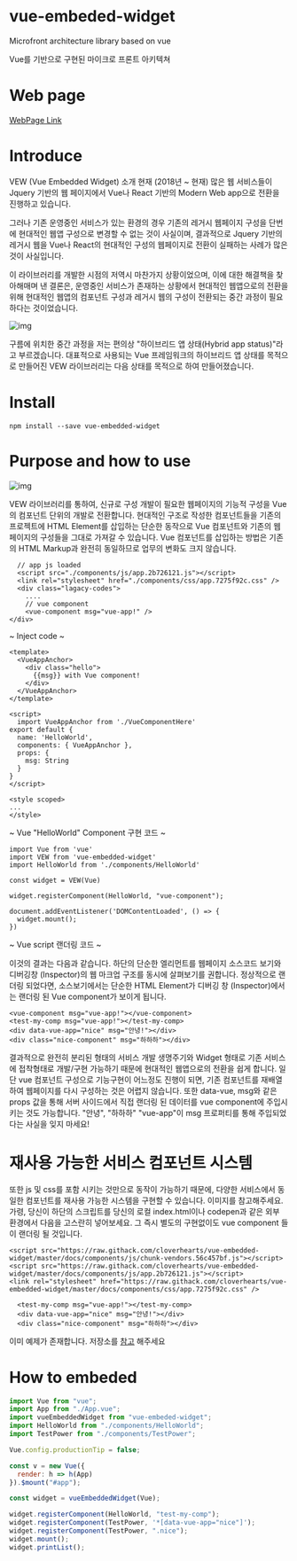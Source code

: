 # vue-embeded-widget

Microfront architecture library based on vue

Vue를 기반으로 구현된 마이크로 프론트 아키텍쳐 

# Web page
[WebPage Link](https://cloverhearts.github.io/vue-embedded-widget)

# Introduce

VEW (Vue Embedded Widget) 소개
현재 (2018년 ~ 현재) 많은 웹 서비스들이 Jquery 기반의 웹 페이지에서 Vue나 React 기반의 Modern Web app으로 전환을 진행하고 있습니다.

그러나 기존 운영중인 서비스가 있는 환경의 경우 기존의 레거시 웹페이지 구성을 단번에 현대적인 웹앱 구성으로 변경할 수 없는 것이 사실이며, 결과적으로 Jquery 기반의 레거시 웹을 Vue나 React의 현대적인 구성의 웹페이지로 전환이 실패하는 사례가 많은 것이 사실입니다.

이 라이브러리를 개발한 시점의 저역시 마찬가지 상황이었으며, 이에 대한 해결책을 찾아해매며 낸 결론은, 운영중인 서비스가 존재하는 상황에서 현대적인 웹앱으로의 전환을 위해 현대적인 웹앱의 컴포넌트 구성과 레거시 웹의 구성이 전환되는 중간 과정이 필요하다는 것이었습니다.

![img](https://user-images.githubusercontent.com/10525473/81318339-139b6a00-90c9-11ea-8cc8-a4eb16e2f4b3.png)


구름에 위치한 중간 과정을 저는 편의상 "하이브리드 앱 상태(Hybrid app status)"라고 부르겠습니다. 대표적으로 사용되는 Vue 프레임워크의 하이브리드 앱 상태를 목적으로 만들어진 VEW 라이브러리는 다음 상태를 목적으로 하여 만들어졌습니다.

# Install

```
npm install --save vue-embedded-widget
```

# Purpose and how to use

![img](https://user-images.githubusercontent.com/10525473/81318341-14340080-90c9-11ea-9865-a24a4d303e3e.png)

VEW 라이브러리를 통하여, 신규로 구성 개발이 필요한 웹페이지의 기능적 구성을 Vue의 컴포넌트 단위의 개발로 전환합니다.
현대적인 구조로 작성한 컴포넌트들을 기존의 프로젝트에 HTML Element를 삽입하는 단순한 동작으로 Vue 컴포넌트와 기존의 웹 페이지의 구성들을 그대로 가져갈 수 있습니다. Vue 컴포넌트를 삽입하는 방법은 기존의 HTML Markup과 완전히 동일하므로 업무의 변화도 크지 않습니다.

```
  // app js loaded
  <script src="./components/js/app.2b726121.js"></script>
  <link rel="stylesheet" href="./components/css/app.7275f92c.css" />
  <div class="lagacy-codes">
    ....
    // vue component
    <vue-component msg="vue-app!" />
</div>
```
~ Inject code ~

```
<template>
  <VueAppAnchor>
    <div class="hello">
      {{msg}} with Vue component!
    </div>
  </VueAppAnchor>
</template>

<script>
  import VueAppAnchor from './VueComponentHere'
export default {
  name: 'HelloWorld',
  components: { VueAppAnchor },
  props: {
    msg: String
  }
}
</script>

<style scoped>
...
</style>
```
~ Vue "HelloWorld" Component 구현 코드 ~

```
import Vue from 'vue'
import VEW from 'vue-embedded-widget'
import HelloWorld from './components/HelloWorld'

const widget = VEW(Vue)

widget.registerComponent(HelloWorld, "vue-component");

document.addEventListener('DOMContentLoaded', () => {
  widget.mount();
})
```

~ Vue script 랜더링 코드 ~

이것의 결과는 다음과 같습니다. 하단의 단순한 엘리먼트를 웹페이지 소스코드 보기와 디버깅창 (Inspector)의 웹 마크업 구조를 동시에 살펴보기를 권합니다. 정상적으로 랜더링 되었다면, 소스보기에서는 단순한 HTML Element가 디버깅 창 (Inspector)에서는 랜더링 된 Vue component가 보이게 됩니다.

```
<vue-component msg="vue-app!"></vue-component>
<test-my-comp msg="vue-app!"></test-my-comp>
<div data-vue-app="nice" msg="안녕!"></div>
<div class="nice-component" msg="하하하"></div>
```

결과적으로 완전히 분리된 형태의 서비스 개발 생명주기와 Widget 형태로 기존 서비스에 접착형태로 개발/구현 가능하기 때문에 현대적인 웹앱으로의 전환을 쉽게 합니다.
일단 vue 컴포넌트 구성으로 기능구현이 어느정도 진행이 되면, 기존 컴포넌트를 재배열하여 웹페이지를 다시 구성하는 것은 어렵지 않습니다.
또한 data-vue, msg와 같은 props 값을 통해 서버 사이드에서 직접 랜더링 된 데이터를 vue component에 주입시키는 것도 가능합니다.
"안녕", "하하하" "vue-app"이 msg 프로퍼티를 통해 주입되었다는 사실을 잊지 마세요!

# 재사용 가능한 서비스 컴포넌트 시스템
또한 js 및 css를 포함 시키는 것만으로 동작이 가능하기 때문에, 다양한 서비스에서 동일한 컴포넌트를 재사용 가능한 시스템을 구현할 수 있습니다.
이미지를 참고해주세요.
가령, 당신이 하단의 스크립트를 당신의 로컬 index.html이나 codepen과 같은 외부 환경에서 다음을 고스란히 넣어보세요. 그 즉시 별도의 구현없이도 vue component 들이 랜더링 될 것입니다.

```
<script src="https://raw.githack.com/cloverhearts/vue-embedded-widget/master/docs/components/js/chunk-vendors.56c457bf.js"></script>
<script src="https://raw.githack.com/cloverhearts/vue-embedded-widget/master/docs/components/js/app.2b726121.js"></script>
<link rel="stylesheet" href="https://raw.githack.com/cloverhearts/vue-embedded-widget/master/docs/components/css/app.7275f92c.css" />

  <test-my-comp msg="vue-app!"></test-my-comp>
  <div data-vue-app="nice" msg="안녕!"></div>
  <div class="nice-component" msg="하하하"></div>
```

이미 예제가 존재합니다.
저장소를 [참고](https://github.com/cloverhearts/vue-embedded-widget/tree/master/example) 해주세요

# How to embeded
```javascript
import Vue from "vue";
import App from "./App.vue";
import vueEmbeddedWidget from "vue-embeded-widget";
import HelloWorld from "./components/HelloWorld";
import TestPower from "./components/TestPower";

Vue.config.productionTip = false;

const v = new Vue({
  render: h => h(App)
}).$mount("#app");

const widget = vueEmbeddedWidget(Vue);

widget.registerComponent(HelloWorld, "test-my-comp");
widget.registerComponent(TestPower, '*[data-vue-app="nice"]');
widget.registerComponent(TestPower, ".nice");
widget.mount();
widget.printList();
```
